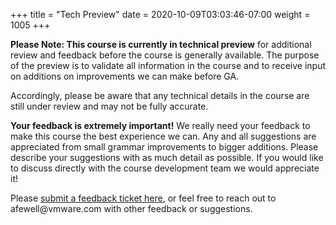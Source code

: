 +++
title = "Tech Preview"
date = 2020-10-09T03:03:46-07:00
weight = 1005
+++

**Please Note: This course is currently in technical preview** for
additional review and feedback before the course is generally available.
The purpose of the preview is to validate all information in the course
and to receive input on additions on improvements we can make before GA.

Accordingly, please be aware that any technical details in the course
are still under review and may not be fully accurate.

**Your feedback is extremely important!** We really need your feedback
to make this course the best experience we can. Any and all suggestions
are appreciated from small grammar improvements to bigger additions.
Please describe your suggestions with as much detail as possible. If you
would like to discuss directly with the course development team we would
appreciate it!

Please [submit a feedback ticket
here](https://github.com/ModernAppsNinja/CourseFeedback/issues/new?assignees=&labels=COU-VT7933&template=COU-VT7933-feedback.md&title=),
or feel free to reach out to afewell\@vmware.com with other feedback or
suggestions.
